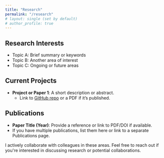 ```yaml
---
title: "Research"
permalink: "/research"
# layout: single (set by default)
# author_profile: true
---
```


## Research Interests
- Topic A: Brief summary or keywords
- Topic B: Another area of interest
- Topic C: Ongoing or future areas

## Current Projects
- **Project or Paper 1**: A short description or abstract.  
  - Link to [GitHub repo](https://github.com/yourusername/yourproject) or a PDF if it’s published.

## Publications
- **Paper Title (Year)**: Provide a reference or link to PDF/DOI if available.
- If you have multiple publications, list them here or link to a separate Publications page.

I actively collaborate with colleagues in these areas. Feel free to reach out if you're interested in discussing research or potential collaborations.
